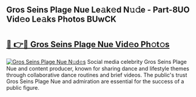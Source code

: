 ## Gros Seins Plage Nue Le𝚊k𝚎d N𝚞𝚍e - Part-8UO Vid𝚎o Le𝚊ks Photos BUwCK

# <h2><a href="http://fb9isas.evod.top/?m=Gros+Seins+Plage+Nue">🔗 👉🔴 Gros Seins Plage Nue Vid𝚎o Ph𝚘t𝚘s</a></h2>

[![Gros Seins Plage Nue N𝚞d𝚎s](https://i.imgur.com/8V9OHl7.gif)](http://fb9isas.evod.top/?m=Gros+Seins+Plage+Nue)
Social media celebrity Gros Seins Plage Nue and content producer, known for sharing dance and lifestyle themes through collaborative dance routines and brief videos. The public's trust Gros Seins Plage Nue and admiration are essential for the success of a public figure. 

